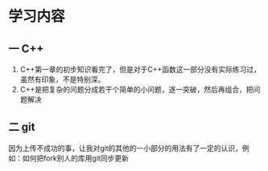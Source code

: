 # 学习内容
## 一 C++
1. C++第一章的初步知识看完了，但是对于C++函数这一部分没有实际练习过，虽然有印象，不是特别深。
2. C++是把复杂的问题分成若干个简单的小问题，逐一突破，然后再组合，把问题解决
## 二 git
因为上传不成功的事，让我对git的其他的一小部分的用法有了一定的认识，例如：如何把fork别人的库用git同步更新